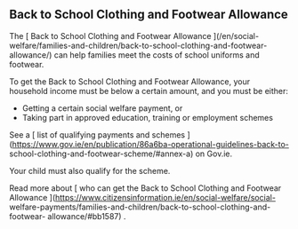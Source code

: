##  Back to School Clothing and Footwear Allowance

The [ Back to School Clothing and Footwear Allowance ](/en/social-
welfare/families-and-children/back-to-school-clothing-and-footwear-allowance/)
can help families meet the costs of school uniforms and footwear.

To get the Back to School Clothing and Footwear Allowance, your household
income must be below a certain amount, and you must be either:

  * Getting a certain social welfare payment, or 
  * Taking part in approved education, training or employment schemes 

See a [ list of qualifying payments and schemes
](https://www.gov.ie/en/publication/86a6ba-operational-guidelines-back-to-
school-clothing-and-footwear-scheme/#annex-a) on Gov.ie.

Your child must also qualify for the scheme.

Read more about [ who can get the Back to School Clothing and Footwear
Allowance ](https://www.citizensinformation.ie/en/social-welfare/social-
welfare-payments/families-and-children/back-to-school-clothing-and-footwear-
allowance/#bb1587) .
